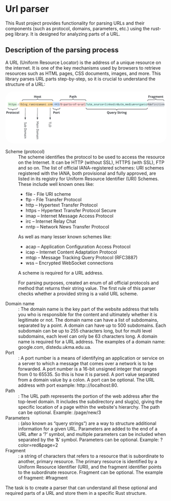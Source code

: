 # Url parser
This Rust project provides functionality for parsing URLs and their components (such as protocol, domains, parameters, etc.) using the rust-peg library. It is designed for analyzing parts of a URL.

## Description of the parsing process
A URL (Uniform Resource Locator) is the address of a unique resource on the internet. It is one of the key mechanisms used by browsers to retrieve resources such as HTML pages, CSS documents, images, and more.
This library parses URL parts step-by-step, so it is crucial to understand the structure of a URL:

<img src="./images/url-structure.webp" alt="url-structure" style="border-radius: 25px;" />

<dl> 
<dt>
Scheme (protocol)
</dt>
<dd>
The scheme identifies the protocol to be used to access the resource on the Internet. It can be HTTP (without SSL), HTTPS (with SSL),
FTP and so on. 
The list of official IANA-registered schemes:
URI schemes registered with the IANA, both provisional and fully approved, are listed in its registry for Uniform Resource Identifier (URI) Schemes. These include well known ones like:

* file - File URI scheme
* ftp – File Transfer Protocol
* http – Hypertext Transfer Protocol
* https – Hypertext Transfer Protocol Secure
* imap – Internet Message Access Protocol
* irc – Internet Relay Chat
* nntp – Network News Transfer Protocol

As well as many lesser known schemes like:

* acap – Application Configuration Access Protocol
* icap – Internet Content Adaptation Protocol
* mtqp – Message Tracking Query Protocol (RFC3887)
* wss – Encrypted WebSocket connections

A scheme is required for a URL address.

For parsing purposes, created an enum of all official protocols and method that returns their string value.
The first rule of this parser checks whether a provided string is a valid URL scheme.
</dd>

<dt>
Domain name
</dt>
<dd>
: The domain name is the key part of the website address that tells you who is responsible for the content 
and ultimately whether it is legitimate or not. The domain name can have a list of subdomains, separated by a point.
A domain can have up to 500 subdomains. Each subdomain can be up to 255 characters long, but for multi level subdomains, each level can only be 63 characters long.
A domain name is required for a URL address.
The examples of a domain name: google.com, distedu.ukma.edu.ua.
</dd>

<dt>
Port
</dt>
<dd>
: A port number is a means of identifying an application or service on a server to which a message that comes over a network is to be forwarded.
A port number is a 16-bit unsigned integer that ranges from 0 to 65535. So this is how it is parsed.
A port value separated from a domain value by a colon.
A port can be optional.
The URL address with port example: http:://localhost:80.
</dd>

<dt>
Path
</dt>
<dd>
: The URL path represents the portion of the web address after the top-level domain. It includes the subdirectory and slug(s), giving the specific location of a page within the website's hierarchy.
The path can be optional.
Example: /page/new/3
</dd>

<dt>
Parameters
</dt>
<dd>
: (also known as “query strings”) are a way to structure additional information for a given URL. Parameters are added to the end of a URL after a ‘?’ symbol, and multiple parameters can be included when separated by the ‘&’ symbol.
Parameters can be optional.
Example: ?color=red&page=2
</dd>

<dt>
Fragment
</dt>
<dd>
: a string of characters that refers to a resource that is subordinate to another, primary resource. The primary resource is identified by a Uniform Resource Identifier (URI), and the fragment identifier points to the subordinate resource.
Fragment can be optional. The example of fragment: #fragment
</dd>
</dl>
The task is to create a parser that can understand all these optional and required parts of a URL and store them in a specific Rust structure.

